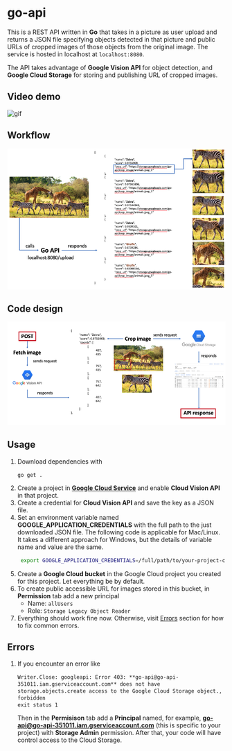 # go-api

This is a REST API written in **Go** that takes in a picture as user upload and returns a JSON file specifying objects detected in that picture and public URLs of cropped images of those objects from the original image. The service is hosted in localhost at `localhost:8080`. 

The API takes advantage of **Google Vision API** for object detection, and **Google Cloud Storage** for storing and publishing URL of cropped images.

## Video demo
![gif](media/demo.gif)

## Workflow
![workflow](media/workflow.png)

## Code design
![code](media/code_design.png)

## Usage
1. Download dependencies with
    ```text
    go get .
    ```
2. Create a project in **[Google Cloud Service](https://console.cloud.google.com/cloud-resource-manager?_ga=2.268530744.891848580.1653918809-619279352.1649992234&_gac=1.12595653.1653918811.Cj0KCQjw1tGUBhDXARIsAIJx01kqlVJe8R7ebHrlT84NMrdy_Yt_TLnUOJKuSNrd7TU_Sj_4G0kyahwaAjvfEALw_wcB)** and enable **Cloud Vision API** in that project.
3. Create a credential for **Cloud Vision API** and save the key as a JSON file.
4. Set an environment variable named **GOOGLE_APPLICATION_CREDENTIALS** with the full path to the just downloaded JSON file. The following code is applicable for Mac/Linux. It takes a different approach for Windows, but the details of variable name and value are the same.
   ```bash
    export GOOGLE_APPLICATION_CREDENTIALS=/full/path/to/your-project-credentials.json
   ```
5. Create a **Google Cloud bucket** in the Google Cloud project you created for this project. Let everything be by default.
6. To create public accessible URL for images stored in this bucket, in **Permission** tab add a new principal
   - Name: `allUsers`
   - Role: `Storage Legacy Object Reader`
7. Everything should work fine now. Otherwise, visit [Errors](README.md#errors) section for how to fix common errors.

## Errors
1. If you encounter an error like
    ```text
    Writer.Close: googleapi: Error 403: **go-api@go-api-351011.iam.gserviceaccount.com** does not have storage.objects.create access to the Google Cloud Storage object., forbidden
    exit status 1
    ```
    Then in the **Permisison** tab add a **Principal** named, for example, **go-api@go-api-351011.iam.gserviceaccount.com** (this is specific to your project) with **Storage Admin** permission. After that, your code will have control access to the Cloud Storage.